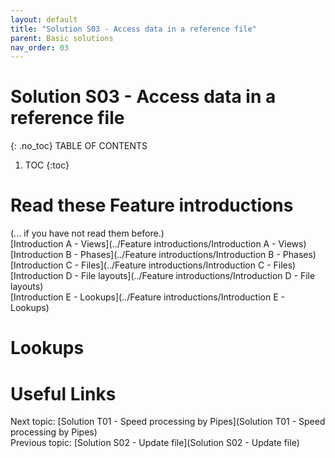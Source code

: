 ```yaml
---
layout: default
title: "Solution S03 - Access data in a reference file"
parent: Basic solutions
nav_order: 03
---
```


# Solution S03 - Access data in a reference file
{: .no_toc}
TABLE OF CONTENTS 
1. TOC
{:toc}  

# Read these Feature introductions
(... if you have not read them before.)  
[Introduction A - Views](../Feature introductions/Introduction A - Views)  
[Introduction B - Phases](../Feature introductions/Introduction B - Phases)  
[Introduction C - Files](../Feature introductions/Introduction C - Files)  
[Introduction D - File layouts](../Feature introductions/Introduction D - File layouts)  
[Introduction E - Lookups](../Feature introductions/Introduction E - Lookups)  


# Lookups

# Useful Links
Next topic: [Solution T01 - Speed processing by Pipes](Solution T01 - Speed processing by Pipes)  
Previous topic: [Solution S02 - Update file](Solution S02 - Update file) 

